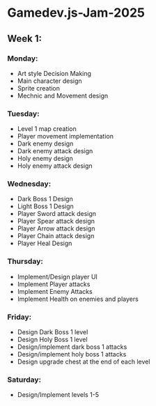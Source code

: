 # Gamedev.js-Jam-2025

## Week 1:

### Monday:
* Art style Decision Making
* Main character design
* Sprite creation
* Mechnic and Movement design
### Tuesday:
* Level 1 map creation
* Player movement implementation
* Dark enemy design
* Dark enemy attack design
* Holy enemy design
* Holy enemy attack design
### Wednesday:
* Dark Boss 1 Design
* Light Boss 1 Design
* Player Sword attack design
* Player Spear attack design
* Player Arrow attack design
* Player Chain attack design
* Player Heal Design
### Thursday:
* Implement/Design player UI
* Implement Player attacks
* Implement Enemy Attacks
* Implement Health on enemies and players
### Friday:
* Design Dark Boss 1 level
* Design Holy Boss 1 level
* Design/implement dark boss 1 attacks
* Design/implement holy boss 1 attacks
* Design upgrade chest at the end of each level
### Saturday:
* Design/Implement levels 1-5
